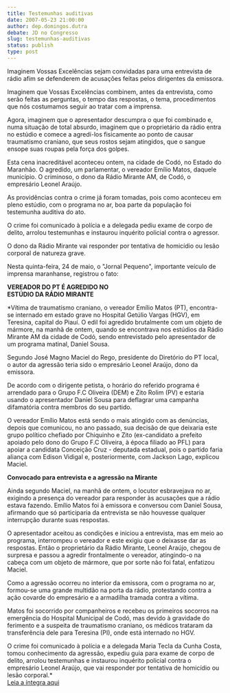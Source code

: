 ```yaml
---
title: Testemunhas auditivas
date: 2007-05-23 21:00:00
author: dep.domingos.dutra
debate: JD no Congresso
slug: testemunhas-auditivas
status: publish 
type: post
---
```


  
Imaginem Vossas Excelências sejam convidadas para uma entrevista de rádio afim se defenderem de acusações feitas pelos dirigentes da emissora.   
  
Imaginem que Vossas Excelências combinem, antes da entrevista, como serão feitas as perguntas, o tempo das respostas, o tema, procedimentos que nós costumamos seguir ao tratar com a imprensa.  
  
Agora, imaginem que o apresentador descumpra o que foi combinado e, numa situação de total absurdo, imaginem que o proprietário da rádio entra no estúdio e comece a agredí-los fisicamente ao ponto de causar traumatismo craniano, que seus rostos sejam atingidos, que o sangue ensope suas roupas pela força dos golpes.  
  
Esta cena inacreditável aconteceu ontem, na cidade de Codó, no Estado do Maranhão. O agredido, um parlamentar, o vereador Emílio Matos, daquele município. O criminoso, o dono da Rádio Mirante AM, de Codó, o empresário Leonel Araújo.  
  
As providências contra o crime já foram tomadas, pois como aconteceu em pleno estúdio, com o programa no ar, boa parte da população foi testemunha auditiva do ato.  
  
O crime foi comunicado à polícia e a delegada pediu exame de corpo de delito, arrolou testemunhas e instaurou inquérito policial contra o agressor.   
  
O dono da Rádio Mirante vai responder por tentativa de homicídio ou lesão corporal de natureza grave.  
  
Nesta quinta-feira, 24 de maio, o "Jornal Pequeno", importante veículo de imprensa maranhanse, registrou o fato:  
  
**VEREADOR DO PT É AGREDIDO NO  
ESTÚDIO DA RÁDIO MIRANTE**  
  
*Vítima de traumatismo craniano, o vereador Emílio Matos (PT), encontra-se internado em estado grave no Hospital Getúlio Vargas (HGV), em Teresina, capital do Piauí. O edil foi agredido brutalmente com um objeto de mármore, na manhã de ontem, quando se encontrava nos estúdios da Rádio Mirante AM da cidade de Codó, sendo entrevistado pelo apresentador de um programa matinal, Daniel Sousa.  
  
Segundo José Magno Maciel do Rego, presidente do Diretório do PT local, o autor da agressão teria sido o empresário Leonel Araújo, dono da emissora.  
  
De acordo com o dirigente petista, o horário do referido programa é arrendado para o Grupo F.C Oliveira (DEM) e Zito Rolim (PV) e estaria usando o apresentador Daniel Sousa para deflagrar uma campanha difamatória contra membros do seu partido.  
  
O vereador Emílio Matos está sendo o mais atingido com as denúncias, depois que comunicou, no ano passado, sua decisão de que deixaria este grupo político chefiado por Chiquinho e Zito (ex-candidato a prefeito apoiado pelo dono do Grupo F.C Oliveira, à época filiado ao PFL) para apoiar a candidata Conceição Cruz - deputada estadual, pois o partido faria aliança com Edison Vidigal e, posteriormente, com Jackson Lago, explicou Maciel.  
  
**Convocado para entrevista e a agressão na Mirante**  
  
Ainda segundo Maciel, na manhã de ontem, o locutor esbravejava no ar, exigindo a presença do vereador para responder às acusações que a rádio estava fazendo. Emílio Matos foi à emissora e conversou com Daniel Sousa, afirmando que só participaria da entrevista se não houvesse qualquer interrupção durante suas respostas.  
  
O apresentador aceitou as condições e iniciou a entrevista, mas em meio ao programa, interrompeu o vereador e este exigiu que o deixasse dar as respostas. Então o proprietário da Rádio Mirante, Leonel Araújo, chegou de surpresa e passou a agredir frontalmente o vereador, atingindo-o na cabeça com um objeto de mármore, que por sorte não foi fatal, enfatizou Maciel.  
  
Como a agressão ocorreu no interior da emissora, com o programa no ar, formou-se uma grande multidão na porta da rádio, protestando contra a ação covarde do empresário e a armadilha tramada contra a vítima.   
  
Matos foi socorrido por companheiros e recebeu os primeiros socorros na emergência do Hospital Municipal de Codó, mas devido à gravidade do ferimento e a suspeita de traumatismo craniano, os médicos trataram da transferência dele para Teresina (PI), onde está internado no HGV.   
  
O crime foi comunicado à polícia e a delegada Maria Tecla da Cunha Costa, tomou conhecimento da agressão, expediu guia para exame de corpo de delito, arrolou testemunhas e instaurou inquérito policial contra o empresário Leonel Araújo, que vai responder por tentativa de homicídio ou lesão corporal.*  
[Leia a íntegra aqui](http://www.camara.gov.br/internet/sitaqweb/discursodireto.asp?nuSessao=121.1.53.O)
